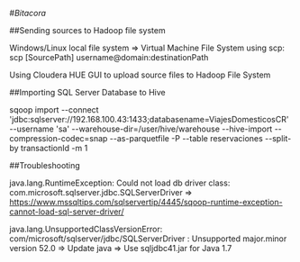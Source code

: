 #_Bitacora_

##Sending sources to Hadoop file system

Windows/Linux local file system => Virtual Machine File System using scp: scp [SourcePath] username@domain:destinationPath

Using Cloudera HUE GUI to upload source files to Hadoop File System

##Importing SQL Server Database to Hive

sqoop import --connect 'jdbc:sqlserver://192.168.100.43:1433;databasename=ViajesDomesticosCR' --username 'sa' --warehouse-dir=/user/hive/warehouse --hive-import --compression-codec=snap --as-parquetfile -P --table reservaciones --split-by transactionId -m 1

##Troubleshooting

java.lang.RuntimeException: Could not load db driver class: com.microsoft.sqlserver.jdbc.SQLServerDriver => https://www.mssqltips.com/sqlservertip/4445/sqoop-runtime-exception-cannot-load-sql-server-driver/

java.lang.UnsupportedClassVersionError: com/microsoft/sqlserver/jdbc/SQLServerDriver : Unsupported major.minor version 52.0 => Update java =>
Use sqljdbc41.jar for Java 1.7
